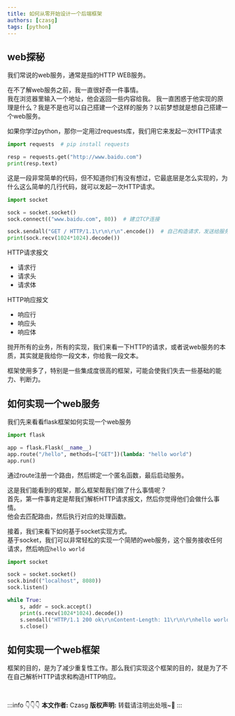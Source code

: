 ```yaml
---
title: 如何从零开始设计一个后端框架
authors: [czasg]
tags: [python]
---
```


<!--truncate-->

## web探秘
我们常说的web服务，通常是指的HTTP WEB服务。

在不了解web服务之前，我一直很好奇一件事情。     
我在浏览器里输入一个地址，他会返回一些内容给我。
我一直困惑于他实现的原理是什么？我是不是也可以自己搭建一个这样的服务？以前梦想就是想自己搭建一个web服务。

如果你学过python，那你一定用过requests库，我们用它来发起一次HTTP请求
```python
import requests  # pip install requests

resp = requests.get("http://www.baidu.com")
print(resp.text)
```

这是一段非常简单的代码，但不知道你们有没有想过，它最底层是怎么实现的，为什么这么简单的几行代码，就可以发起一次HTTP请求。
```python
import socket

sock = socket.socket()
sock.connect(("www.baidu.com", 80))  # 建立TCP连接

sock.sendall("GET / HTTP/1.1\r\n\r\n".encode())  # 自己构造请求，发送给服务端
print(sock.recv(1024*1024).decode())
```

HTTP请求报文
* 请求行
* 请求头
* 请求体

HTTP响应报文
* 响应行
* 响应头
* 响应体

抛开所有的业务，所有的实现，我们来看一下HTTP的请求，或者说web服务的本质，其实就是我给你一段文本，你给我一段文本。

框架使用多了，特别是一些集成度很高的框架，可能会使我们失去一些基础的能力、判断力。

## 如何实现一个web服务
我们先来看看flask框架如何实现一个web服务
```python
import flask

app = flask.Flask(__name__)
app.route("/hello", methods=["GET"])(lambda: "hello world")
app.run()
```
通过route注册一个路由，然后绑定一个匿名函数，最后启动服务。

这是我们能看到的框架，那么框架帮我们做了什么事情呢？   
首先，第一件事肯定是帮我们解析HTTP请求报文，然后你觉得他们会做什么事情。   
他会去匹配路由，然后执行对应的处理函数。  

接着，我们来看下如何基于socket实现方式。   
基于socket，我们可以非常轻松的实现一个简陋的web服务，这个服务接收任何请求，然后响应`hello world`
```python
import socket

sock = socket.socket()
sock.bind(("localhost", 8080))
sock.listen()

while True:
    s, addr = sock.accept()
    print(s.recv(1024*1024).decode())
    s.sendall("HTTP/1.1 200 ok\r\nContent-Length: 11\r\n\r\nhello world".encode())
    s.close()
```

## 如何实现一个web框架
框架的目的，是为了减少重复性工作。那么我们实现这个框架的目的，就是为了不在自己解析HTTP请求和构造HTTP响应。


<br/>

:::info 👇👇👇
**本文作者:** Czasg
**版权声明:** 转载请注明出处哦~👮‍
:::